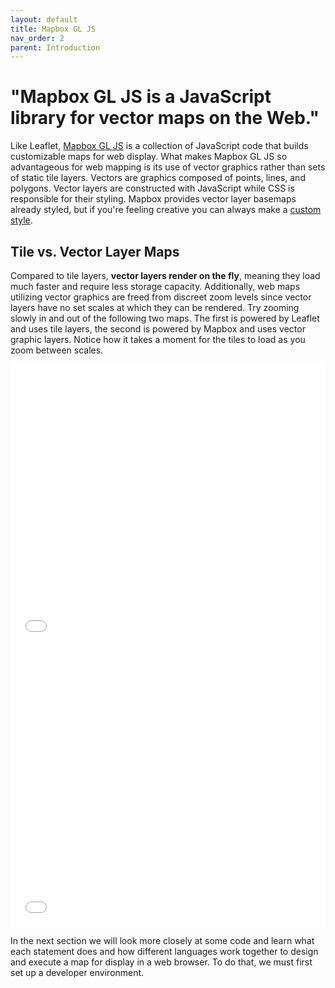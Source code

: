 ```yaml
---
layout: default
title: Mapbox GL JS
nav_order: 2
parent: Introduction
---
```


# "Mapbox GL JS is a JavaScript library for vector maps on the Web."

Like Leaflet, [Mapbox GL JS](https://docs.mapbox.com/mapbox-gl-js/guides/) is a collection of JavaScript code that builds customizable maps for web display. What makes Mapbox GL JS so advantageous for web mapping is its use of vector graphics rather than sets of static tile layers. Vectors are graphics composed of points, lines, and polygons. Vector layers are constructed with JavaScript while CSS is responsible for their styling. Mapbox provides vector layer basemaps already styled, but if you're feeling creative you can always make a [custom style](https://docs.mapbox.com/help/tutorials/create-a-custom-style/).

## Tile vs. Vector Layer Maps 
Compared to tile layers, **vector layers render on the fly**, meaning they load much faster and require less storage capacity. Additionally, web maps utilizing vector graphics are freed from discreet zoom levels since vector layers have no set scales at which they can be rendered. Try zooming slowly in and out of the following two maps. The first is powered by Leaflet and uses tile layers, the second is powered by Mapbox and uses vector graphic layers. Notice how it takes a moment for the tiles to load as you zoom between scales.

 <iframe src="./content/tile-example.html" style="margin-right: 10%; width:100%; height:450px; border:none;"></iframe>
 <br>   
 <iframe src="./content/vector-example.html" style="margin-right: 10%; width:100%; height:450px; border:none;"></iframe>

In the next section we will look more closely at some code and learn what each statement does and how different languages work together to design and execute a map for display in a web browser. To do that, we must first set up a developer environment. 

